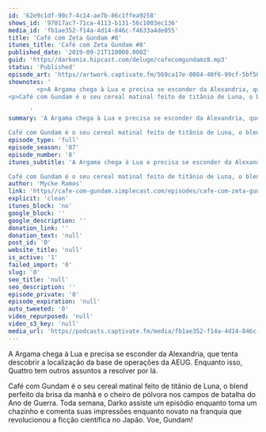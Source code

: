 ```yaml
---
id: '62e9c1df-90c7-4c14-ae7b-86c1ffea9258'
shows_id: '97017ac7-71ca-4113-b131-56c1003ec136'
media_id: 'fb1ae352-f14a-4d14-846c-f4633a4de055'
title: 'Café com Zeta Gundam #8'
itunes_title: 'Café com Zeta Gundam #8'
published_date: '2019-09-21T110000.000Z'
guid: 'https//darkonix.hipcast.com/deluge/cafecomgundamz8.mp3'
status: 'Published'
episode_art: 'https//artwork.captivate.fm/569ca17e-0084-40f6-99cf-5bf50ae5d69b/1005-itunes-1582369201.jpg'
shownotes: '
        <p>A Argama chega à Lua e precisa se esconder da Alexandria, que tenta descobrir a localização da base de operações da AEUG. Enquanto isso, Quattro tem outros assuntos a resolver por lá.</p>
<p>Café com Gundam é o seu cereal matinal feito de titânio de Luna, o blend perfeito da brisa da manhã e o cheiro de pólvora nos campos de batalha do Ano de Guerra. Toda semana, Darko assiste um episódio enquanto toma um chazinho e comenta suas impressões enquanto novato na franquia que revolucionou a ficção científica no Japão. Voe, Gundam!</p>

      '
summary: 'A Argama chega à Lua e precisa se esconder da Alexandria, que tenta descobrir a localização da base de operações da AEUG. Enquanto isso, Quattro tem outros assuntos a resolver por lá.

Café com Gundam é o seu cereal matinal feito de titânio de Luna, o blend perfeito da brisa da manhã e o cheiro de pólvora nos campos de batalha do Ano de Guerra. Toda semana, Darko assiste um episódio enquanto toma um chazinho e comenta suas impressões enquanto novato na franquia que revolucionou a ficção científica no Japão. Voe, Gundam!'
episode_type: 'full'
episode_season: '87'
episode_number: '8'
itunes_subtitle: 'A Argama chega à Lua e precisa se esconder da Alexandria, que tenta descobrir a localização da base de operações da AEUG. Enquanto isso, Quattro tem outros assuntos a resolver por lá.

Café com Gundam é o seu cereal matinal feito de titânio de Luna, o blend perfeito da brisa da manhã e o cheiro de pólvora nos campos de batalha do Ano de Guerra. Toda semana, Darko assiste um episódio enquanto toma um chazinho e comenta suas impressões enquanto novato na franquia que revolucionou a ficção científica no Japão. Voe, Gundam!'
author: 'Mycke Ramos'
link: 'https//cafe-com-gundam.simplecast.com/episodes/cafe-com-zeta-gundam-8-kL71TOb2'
explicit: 'clean'
itunes_block: 'no'
google_block: ''
google_description: ''
donation_link: ''
donation_text: 'null'
post_id: '0'
website_title: 'null'
is_active: '1'
failed_import: '0'
slug: '0'
seo_title: 'null'
seo_description: ''
episode_private: '0'
episode_expiration: 'null'
auto_tweeted: '0'
video_repurposed: 'null'
video_s3_key: 'null'
media_url: 'https//podcasts.captivate.fm/media/fb1ae352-f14a-4d14-846c-f4633a4de055/cafecomgundamz8_tc.mp3'
---
```

A Argama chega à Lua e precisa se esconder da Alexandria, que tenta descobrir a localização da base de operações da AEUG. Enquanto isso, Quattro tem outros assuntos a resolver por lá.

Café com Gundam é o seu cereal matinal feito de titânio de Luna, o blend perfeito da brisa da manhã e o cheiro de pólvora nos campos de batalha do Ano de Guerra. Toda semana, Darko assiste um episódio enquanto toma um chazinho e comenta suas impressões enquanto novato na franquia que revolucionou a ficção científica no Japão. Voe, Gundam!